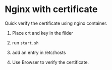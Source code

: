 # Nginx with certificate

Quick verify the certificate using nginx container.

1. Place crt and key in the filder

2. run `start.sh`

3. add an entry in /etc/hosts

4. Use Browser to verify the certificate.
